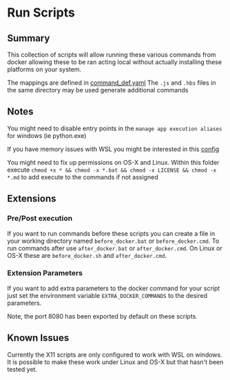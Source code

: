 # Run Scripts

## Summary

This collection of scripts will allow running these various commands from docker
allowing these to be ran acting local without actually installing these platforms
on your system.

The mappings are defined in [command_def.yaml](./MorePower/template_commands/command_def.yaml)
The `.js` and `.hbs` files in the same directory may be used generate additional commands

## Notes

You might need to disable entry points in the `manage app execution aliases` for
windows (ie python.exe)

If you have memory issues with WSL you might be interested in this [config](https://gist.github.com/mwwhited/6a959dc323c858bf854de7ff045dc0c0)

You might need to fix up permissions on OS-X and Linux.  Within this folder execute
`chmod +x * && chmod -x *.bat && chmod -x LICENSE && chmod -x *.md` to add execute 
to the commands if not assigned

## Extensions

### Pre/Post execution

If you want to run commands before these scripts you can create a file in your
working directory named `before_docker.bat` or `before_docker.cmd`.  To run
commands after use `after_docker.bat` or `after_docker.cmd`.  On Linux or OS-X
these are `before_docker.sh` and `after_docker.cmd`.

### Extension Parameters

If you want to add extra parameters to the docker command for your script just
set the environment variable `EXTRA_DOCKER_COMMANDS` to the desired parameters.

Note, the port 8080 has been exported by default on these scripts.

## Known Issues

Currently the X11 scripts are only configured to work with WSL on windows.  
It is possible to make these work under Linux and OS-X but that hasn't been 
tested yet.
